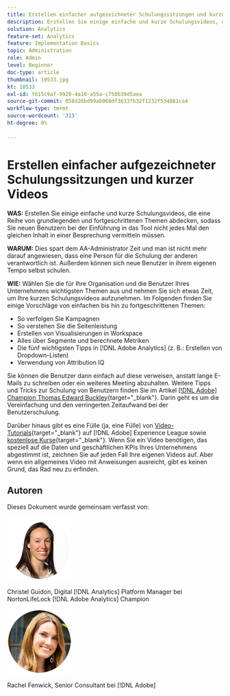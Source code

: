```yaml
---
title: Erstellen einfacher aufgezeichneter Schulungssitzungen und kurzer Videos
description: Erstellen Sie einige einfache und kurze Schulungsvideos, die eine Reihe von grundlegenden und fortgeschrittenen Themen abdecken, sodass Sie neuen Benutzern bei der Einführung in das Tool nicht jedes Mal den gleichen Inhalt in einer Besprechung vermitteln müssen.
solution: Analytics
feature-set: Analytics
feature: Implementation Basics
topic: Administration
role: Admin
level: Beginner
doc-type: article
thumbnail: 10533.jpg
kt: 10533
exl-id: f615c9af-9920-4a10-a55a-c750b39d5aea
source-git-commit: 058d26bd99ab060df3633fb32f1232f534881ca4
workflow-type: tm+mt
source-wordcount: '313'
ht-degree: 0%

---
```


# Erstellen einfacher aufgezeichneter Schulungssitzungen und kurzer Videos

**WAS:** Erstellen Sie einige einfache und kurze Schulungsvideos, die eine Reihe von grundlegenden und fortgeschrittenen Themen abdecken, sodass Sie neuen Benutzern bei der Einführung in das Tool nicht jedes Mal den gleichen Inhalt in einer Besprechung vermitteln müssen.

**WARUM:** Dies spart dem AA-Administrator Zeit und man ist nicht mehr darauf angewiesen, dass eine Person für die Schulung der anderen verantwortlich ist. Außerdem können sich neue Benutzer in ihrem eigenen Tempo selbst schulen.

**WIE:** Wählen Sie die für Ihre Organisation und die Benutzer Ihres Unternehmens wichtigsten Themen aus und nehmen Sie sich etwas Zeit, um Ihre kurzen Schulungsvideos aufzunehmen. Im Folgenden finden Sie einige Vorschläge von einfachen bis hin zu fortgeschrittenen Themen:

* So verfolgen Sie Kampagnen
* So verstehen Sie die Seitenleistung
* Erstellen von Visualisierungen in Workspace
* Alles über Segmente und berechnete Metriken
* Die fünf wichtigsten Tipps in [!DNL Adobe Analytics] (z. B.: Erstellen von Dropdown-Listen)
* Verwendung von Attribution IQ

Sie können die Benutzer dann einfach auf diese verweisen, anstatt lange E-Mails zu schreiben oder ein weiteres Meeting abzuhalten. Weitere Tipps und Tricks zur Schulung von Benutzern finden Sie im Artikel [[!DNL Adobe] Champion Thomas Edward Buckley](https://experienceleague.adobe.com/docs/analytics-learn/tutorials/administration/key-admin-skills/simplify-training-users.html?lang=de){target="_blank"}. Darin geht es um die Vereinfachung und den verringerten Zeitaufwand bei der Benutzerschulung.

Darüber hinaus gibt es eine Fülle (ja, eine Fülle) von [Video-Tutorials](https://experienceleague.adobe.com/docs/analytics-learn/tutorials/overview.html?lang=de){target="_blank"} auf [!DNL Adobe] Experience League sowie [kostenlose Kurse](https://experienceleague.adobe.com/de?lang=de#dashboard/learning){target="_blank"}. Wenn Sie ein Video benötigen, das speziell auf die Daten und geschäftlichen KPIs Ihres Unternehmens abgestimmt ist, zeichnen Sie auf jeden Fall Ihre eigenen Videos auf. Aber wenn ein allgemeines Video mit Anweisungen ausreicht, gibt es keinen Grund, das Rad neu zu erfinden.

## Autoren

Dieses Dokument wurde gemeinsam verfasst von:

![Christel Guidon](assets/Christel-Headshot-150.png)

Christel Guidon, Digital [!DNL Analytics] Platform Manager bei NortonLifeLock
[!DNL Adobe Analytics] Champion

![Rachel Fenwick](assets/Rachel-Fenwick-150.png)

Rachel Fenwick, Senior Consultant bei [!DNL Adobe]
